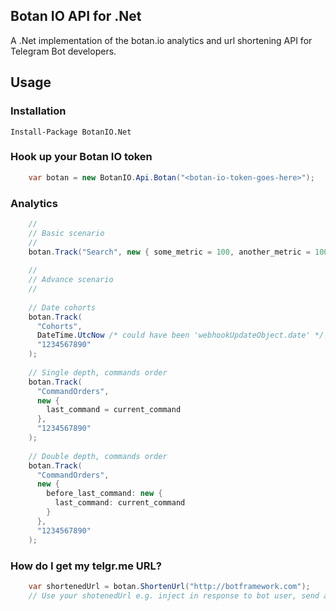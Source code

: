 ## Botan IO API for .Net 

A .Net implementation of the botan.io analytics and url shortening API for Telegram Bot developers.

## Usage

### Installation

    Install-Package BotanIO.Net

### Hook up your Botan IO token

```C#
    var botan = new BotanIO.Api.Botan("<botan-io-token-goes-here>");
```

### Analytics

```C#
    //
    // Basic scenario
    //
    botan.Track("Search", new { some_metric = 100, another_metric = 100 }, "1234567890");
    
    //
    // Advance scenario
    //
    
    // Date cohorts
    botan.Track(
      "Cohorts", 
      DateTime.UtcNow /* could have been 'webhookUpdateObject.date' */,
      "1234567890"
    );
    
    // Single depth, commands order
    botan.Track(
      "CommandOrders",
      new {
        last_command = current_command
      },
      "1234567890"
    );
    
    // Double depth, commands order
    botan.Track(
      "CommandOrders",
      new {
        before_last_command: new {
          last_command: current_command
        }
      },
      "1234567890"
    );
```

### How do I get my telgr.me URL?

```C#
    var shortenedUrl = botan.ShortenUrl("http://botframework.com");
    // Use your shotenedUrl e.g. inject in response to bot user, send as SMS, etc.
```
